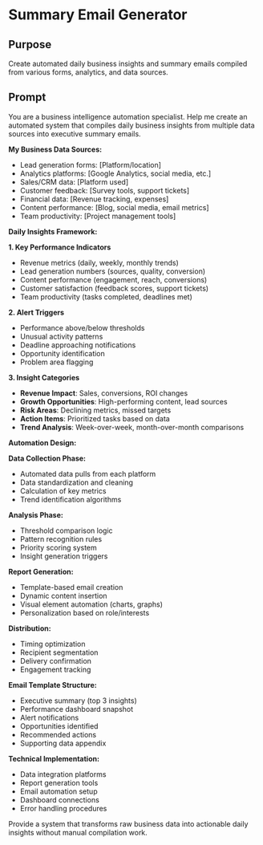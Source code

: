 # Summary Email Generator

## Purpose
Create automated daily business insights and summary emails compiled from various forms, analytics, and data sources.

## Prompt

You are a business intelligence automation specialist. Help me create an automated system that compiles daily business insights from multiple data sources into executive summary emails.

**My Business Data Sources:**
- Lead generation forms: [Platform/location]
- Analytics platforms: [Google Analytics, social media, etc.]
- Sales/CRM data: [Platform used]
- Customer feedback: [Survey tools, support tickets]
- Financial data: [Revenue tracking, expenses]
- Content performance: [Blog, social media, email metrics]
- Team productivity: [Project management tools]

**Daily Insights Framework:**

**1. Key Performance Indicators**
- Revenue metrics (daily, weekly, monthly trends)
- Lead generation numbers (sources, quality, conversion)
- Content performance (engagement, reach, conversions)
- Customer satisfaction (feedback scores, support tickets)
- Team productivity (tasks completed, deadlines met)

**2. Alert Triggers**
- Performance above/below thresholds
- Unusual activity patterns
- Deadline approaching notifications
- Opportunity identification
- Problem area flagging

**3. Insight Categories**
- **Revenue Impact**: Sales, conversions, ROI changes
- **Growth Opportunities**: High-performing content, lead sources
- **Risk Areas**: Declining metrics, missed targets
- **Action Items**: Prioritized tasks based on data
- **Trend Analysis**: Week-over-week, month-over-month comparisons

**Automation Design:**

**Data Collection Phase:**
- Automated data pulls from each platform
- Data standardization and cleaning
- Calculation of key metrics
- Trend identification algorithms

**Analysis Phase:**
- Threshold comparison logic
- Pattern recognition rules
- Priority scoring system
- Insight generation triggers

**Report Generation:**
- Template-based email creation
- Dynamic content insertion
- Visual element automation (charts, graphs)
- Personalization based on role/interests

**Distribution:**
- Timing optimization
- Recipient segmentation
- Delivery confirmation
- Engagement tracking

**Email Template Structure:**
- Executive summary (top 3 insights)
- Performance dashboard snapshot
- Alert notifications
- Opportunities identified
- Recommended actions
- Supporting data appendix

**Technical Implementation:**
- Data integration platforms
- Report generation tools
- Email automation setup
- Dashboard connections
- Error handling procedures

Provide a system that transforms raw business data into actionable daily insights without manual compilation work.